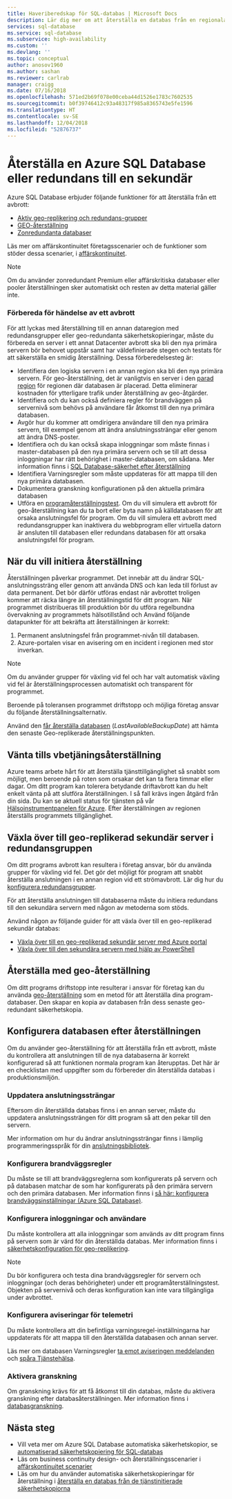 ```yaml
---
title: Haveriberedskap för SQL-databas | Microsoft Docs
description: Lär dig mer om att återställa en databas från en regionala datacenter-avbrott eller ett fel med Azure SQL Database aktiv geo-replikering och funktioner för geo-återställning.
services: sql-database
ms.service: sql-database
ms.subservice: high-availability
ms.custom: ''
ms.devlang: ''
ms.topic: conceptual
author: anosov1960
ms.author: sashan
ms.reviewer: carlrab
manager: craigg
ms.date: 07/16/2018
ms.openlocfilehash: 571ed2b69f078e00ceba44d1526e1783c7602535
ms.sourcegitcommit: b0f39746412c93a48317f985a8365743e5fe1596
ms.translationtype: HT
ms.contentlocale: sv-SE
ms.lasthandoff: 12/04/2018
ms.locfileid: "52876737"
---
```

# <a name="restore-an-azure-sql-database-or-failover-to-a-secondary"></a>Återställa en Azure SQL Database eller redundans till en sekundär
Azure SQL Database erbjuder följande funktioner för att återställa från ett avbrott:

* [Aktiv geo-replikering och redundans-grupper](sql-database-geo-replication-overview.md)
* [GEO-återställning](sql-database-recovery-using-backups.md#point-in-time-restore)
* [Zonredundanta databaser](sql-database-high-availability.md)

Läs mer om affärskontinuitet företagsscenarier och de funktioner som stöder dessa scenarier, i [affärskontinuitet](sql-database-business-continuity.md).

> [!NOTE]
> Om du använder zonredundant Premium eller affärskritiska databaser eller pooler återställningen sker automatiskt och resten av detta material gäller inte. 

### <a name="prepare-for-the-event-of-an-outage"></a>Förbereda för händelse av ett avbrott
För att lyckas med återställning till en annan dataregion med redundansgrupper eller geo-redundanta säkerhetskopieringar, måste du förbereda en server i ett annat Datacenter avbrott ska bli den nya primära servern bör behovet uppstår samt har väldefinierade stegen och testats för att säkerställa en smidig återställning. Dessa förberedelsesteg är:

* Identifiera den logiska servern i en annan region ska bli den nya primära servern. För geo-återställning, det är vanligtvis en server i den [parad region](../best-practices-availability-paired-regions.md) för regionen där databasen är placerad. Detta eliminerar kostnaden för ytterligare trafik under återställning av geo-åtgärder.
* Identifiera och du kan också definiera regler för brandväggen på servernivå som behövs på användare får åtkomst till den nya primära databasen.
* Avgör hur du kommer att omdirigera användare till den nya primära servern, till exempel genom att ändra anslutningssträngar eller genom att ändra DNS-poster.
* Identifiera och du kan också skapa inloggningar som måste finnas i master-databasen på den nya primära servern och se till att dessa inloggningar har rätt behörighet i master-databasen, om sådana. Mer information finns i [SQL Database-säkerhet efter återställning](sql-database-geo-replication-security-config.md)
* Identifiera Varningsregler som måste uppdateras för att mappa till den nya primära databasen.
* Dokumentera granskning konfigurationen på den aktuella primära databasen
* Utföra en [programåterställningstest](sql-database-disaster-recovery-drills.md). Om du vill simulera ett avbrott för geo-återställning kan du ta bort eller byta namn på källdatabasen för att orsaka anslutningsfel för program. Om du vill simulera ett avbrott med redundansgrupper kan inaktivera du webbprogram eller virtuella datorn är ansluten till databasen eller redundans databasen för att orsaka anslutningsfel för program.

## <a name="when-to-initiate-recovery"></a>När du vill initiera återställning
Återställningen påverkar programmet. Det innebär att du ändrar SQL-anslutningssträng eller genom att använda DNS och kan leda till förlust av data permanent. Det bör därför utföras endast när avbrottet troligen kommer att räcka längre än återställningstid för ditt program. När programmet distribueras till produktion bör du utföra regelbundna övervakning av programmets hälsotillstånd och Använd följande datapunkter för att bekräfta att återställningen är korrekt:

1. Permanent anslutningsfel från programmet-nivån till databasen.
2. Azure-portalen visar en avisering om en incident i regionen med stor inverkan.

> [!NOTE]
> Om du använder grupper för växling vid fel och har valt automatisk växling vid fel är återställningsprocessen automatiskt och transparent för programmet. 

Beroende på toleransen programmet driftstopp och möjliga företag ansvar du följande återställningsalternativ.

Använd den [får återställa databasen](https://msdn.microsoft.com/library/dn800985.aspx) (*LastAvailableBackupDate*) att hämta den senaste Geo-replikerade återställningspunkten.

## <a name="wait-for-service-recovery"></a>Vänta tills vbetjäningsåterställning
Azure teams arbete hårt för att återställa tjänsttillgänglighet så snabbt som möjligt, men beroende på roten som orsakar det kan ta flera timmar eller dagar.  Om ditt program kan tolerera betydande driftavbrott kan du helt enkelt vänta på att slutföra återställningen. I så fall krävs ingen åtgärd från din sida. Du kan se aktuell status för tjänsten på vår [Hälsoinstrumentpanelen för Azure](https://azure.microsoft.com/status/). Efter återställningen av regionen återställs programmets tillgänglighet.

## <a name="fail-over-to-geo-replicated-secondary-server-in-the-failover-group"></a>Växla över till geo-replikerad sekundär server i redundansgruppen
Om ditt programs avbrott kan resultera i företag ansvar, bör du använda grupper för växling vid fel. Det gör det möjligt för program att snabbt återställa anslutningen i en annan region vid ett strömavbrott. Lär dig hur du [konfigurera redundansgrupper](sql-database-geo-replication-portal.md).

För att återställa anslutningen till databaserna måste du initiera redundans till den sekundära servern med någon av metoderna som stöds.

Använd någon av följande guider för att växla över till en geo-replikerad sekundär databas:

* [Växla över till en geo-replikerad sekundär server med Azure portal](sql-database-geo-replication-portal.md)
* [Växla över till den sekundära servern med hjälp av PowerShell](scripts/sql-database-setup-geodr-and-failover-database-powershell.md)

## <a name="recover-using-geo-restore"></a>Återställa med geo-återställning
Om ditt programs driftstopp inte resulterar i ansvar för företag kan du använda [geo-återställning](sql-database-recovery-using-backups.md) som en metod för att återställa dina program-databaser. Den skapar en kopia av databasen från dess senaste geo-redundant säkerhetskopia.

## <a name="configure-your-database-after-recovery"></a>Konfigurera databasen efter återställningen
Om du använder geo-återställning för att återställa från ett avbrott, måste du kontrollera att anslutningen till de nya databaserna är korrekt konfigurerad så att funktionen normala program kan återupptas. Det här är en checklistan med uppgifter som du förbereder din återställda databas i produktionsmiljön.

### <a name="update-connection-strings"></a>Uppdatera anslutningssträngar
Eftersom din återställda databas finns i en annan server, måste du uppdatera anslutningssträngen för ditt program så att den pekar till den servern.

Mer information om hur du ändrar anslutningssträngar finns i lämplig programmeringsspråk för din [anslutningsbibliotek](sql-database-libraries.md).

### <a name="configure-firewall-rules"></a>Konfigurera brandväggsregler
Du måste se till att brandväggsreglerna som konfigurerats på servern och på databasen matchar de som har konfigurerats på den primära servern och den primära databasen. Mer information finns i [så här: konfigurera brandväggsinställningar (Azure SQL Database)](sql-database-configure-firewall-settings.md).

### <a name="configure-logins-and-database-users"></a>Konfigurera inloggningar och användare
Du måste kontrollera att alla inloggningar som används av ditt program finns på servern som är värd för din återställda databas. Mer information finns i [säkerhetskonfiguration för geo-replikering](sql-database-geo-replication-security-config.md).

> [!NOTE]
> Du bör konfigurera och testa dina brandväggsregler för servern och inloggningar (och deras behörigheter) under ett programåterställningstest. Objekten på servernivå och deras konfiguration kan inte vara tillgängliga under avbrottet.
> 
> 

### <a name="setup-telemetry-alerts"></a>Konfigurera aviseringar för telemetri
Du måste kontrollera att din befintliga varningsregel-inställningarna har uppdaterats för att mappa till den återställda databasen och annan server.

Läs mer om databasen Varningsregler [ta emot aviseringen meddelanden](../monitoring-and-diagnostics/insights-receive-alert-notifications.md) och [spåra Tjänstehälsa](../monitoring-and-diagnostics/insights-service-health.md).

### <a name="enable-auditing"></a>Aktivera granskning
Om granskning krävs för att få åtkomst till din databas, måste du aktivera granskning efter databasåterställningen. Mer information finns i [databasgranskning](sql-database-auditing.md).

## <a name="next-steps"></a>Nästa steg
* Vill veta mer om Azure SQL Database automatiska säkerhetskopior, se [automatiserad säkerhetskopiering för SQL-databas](sql-database-automated-backups.md)
* Läs om business continuity design- och återställningsscenarier i [affärskontinuitet scenarier](sql-database-business-continuity.md)
* Läs om hur du använder automatiska säkerhetskopieringar för återställning i [återställa en databas från de tjänstinitierade säkerhetskopiorna](sql-database-recovery-using-backups.md)

